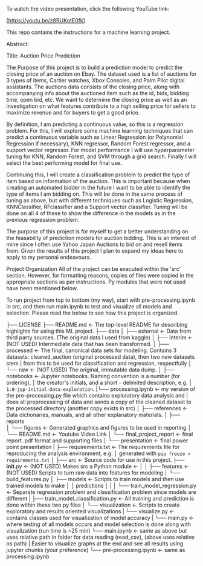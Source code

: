 To watch the video presentation, click the following YouTube link:

[https://youtu.be/z8RUKotE0fk]


This repo contains the instructions for a machine learning project.

Abstract:

Title: Auction Price Prediction

The Purpose of this project is to build a prediction model to predict the closing price of an auction on Ebay. The dataset used is a list of auctions for 3 types of items, Cartier watches, Xbox Consoles, and Palm Pilot digital assistants. The auctions data consists of the closing price, along with accompanying info about the auctioned item such as the id, bids, bidding time, open bid, etc. We want to determine the closing price as well as an investigation on what features contribute to a high selling price for sellers to maximize revenue and for buyers to get a good price.

By definition, I am predicting a continuous value, so this is a regression problem. For this, I will explore some machine learning techniques that can predict a continuous variable such as Linear Regression (or Polynomial Regression if necessary), KNN regressor, Random Forest regressor, and a support vector regressor. For model performance I will use hyperparameter tuning for KNN, Random Forest, and SVM through a grid search. Finally I will select the best performing model for final use.

Continuing this, I will create a classification problem to predict the type of item based on information of the auction. This is important because when creating an automated bidder in the future I want to be able to identify the type of items I am bidding on. This will be done in the same process of tuning as above, but with different techniques such as Logistic Regression, KNNClassifier, RFclassifier and a Support vector classifier. Tuning will be done on all 4 of these to show the difference in the models as in the previous regression problem.

The purpose of this project is for myself to get a better understanding on the feasability of prediction models for auction bidding. This is an interest of mine since I often use Yahoo Japan Auctions to bid on and resell items from. Given the results of this project I plan to expand my ideas here to apply to my personal endeavours.

Project Organization
All of the project can be executed within the 'src' section. However, for formatting reasons, copies of files were copied in the appropriate sections as per instructions. Py modules that were not used have been mentioned below.

To run project from top to bottom (my way), start with pre-processing.ipynb in src, and then run main.ipynb to test and visualize all models and selection. Please read the below to see how this project is organized.

├── LICENSE
├── README.md          <- The top-level README for describing highlights for using this ML project.
├── data
│   ├── external       <- Data from third party sources. (The original data I used from kaggle)
│   ├── interim        <- (NOT USED) Intermediate data that has been transformed.
│   ├── processed      <- The final, canonical data sets for modeling. Contains 3 datasets: cleaned_auction (original processed data), then two new datasets stem 
|                         from this to be used for classification and regression, respectfully
│   └── raw            <- (NOT USED) The original, immutable data dump.
│
├── notebooks          <- Jupyter notebooks. Naming convention is a number (for ordering),
│                         the creator's initials, and a short `-` delimited description, e.g.
│                         `1.0-jqp-initial-data-exploration`.
|└── processing.ipynb <- my version of the pre-processing.py file which contains exploratory data analysis and
|                        does all preprocessing of data and sends a copy of the cleaned dataset to the processed directory (another copy exists in src)
│
├── references         <- Data dictionaries, manuals, and all other explanatory materials.
│
├── reports            
│   └── figures        <- Generated graphics and figures to be used in reporting
│   └── README.md      <- Youtube Video Link
│   └── final_project_report <- final report .pdf format and supporting files
│   └── presentation   <-  final power point presentation 
|
├── requirements.txt   <- The requirements file for reproducing the analysis environment, e.g.
│                         generated with `pip freeze > requirements.txt`
│
├── src                <- Source code for use in this project.
   ├── __init__.py    <- (NOT USED) Makes src a Python module <- 
   │
   │
   ├── features       <- (NOT USED) Scripts to turn raw data into features for modeling
   │   └── build_features.py
   │
   ├── models         <- Scripts to train models and then use trained models to make
   │   │               predictions
   │   |
   │   └── train_model_regression.py <-           Separate regression problem and classification problem since models are different
   |   ├── train_model_classification.py <-       All training and prediction is done within these two py files
   │
   └── visualization  <- Scripts to create exploratory and results oriented visualizations
   |   └── visualize.py  <- contains classes used for visualization of model accuracy 
   |
   └── main.py    <- where testing of all models occurs and model selection is done along with visualization (run time is ~25 min)
   └── main.ipynb   <- same as above but uses relative path in folder for data reading (read_csv), (above uses relative os path) 
   |                   Easier to visualize graphs at the end and see all results using jupyter chunks (your preference)
   └── pre-processing.ipynb    <- same as processing.ipynb 
